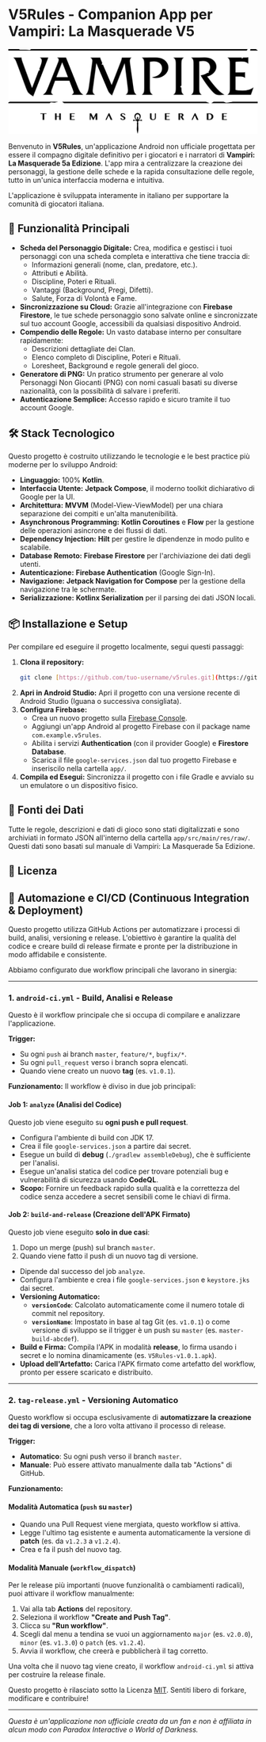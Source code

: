 # V5Rules - Companion App per Vampiri: La Masquerade V5

![Logo V5](app/src/main/res/drawable/logo_v5.png)

Benvenuto in **V5Rules**, un'applicazione Android non ufficiale progettata per essere il compagno digitale definitivo per i giocatori e i narratori di **Vampiri: La Masquerade 5a Edizione**. L'app mira a centralizzare la creazione dei personaggi, la gestione delle schede e la rapida consultazione delle regole, tutto in un'unica interfaccia moderna e intuitiva.

L'applicazione è sviluppata interamente in italiano per supportare la comunità di giocatori italiana.

## 🚀 Funzionalità Principali

* **Scheda del Personaggio Digitale:** Crea, modifica e gestisci i tuoi personaggi con una scheda completa e interattiva che tiene traccia di:
    * Informazioni generali (nome, clan, predatore, etc.).
    * Attributi e Abilità.
    * Discipline, Poteri e Rituali.
    * Vantaggi (Background, Pregi, Difetti).
    * Salute, Forza di Volontà e Fame.
* **Sincronizzazione su Cloud:** Grazie all'integrazione con **Firebase Firestore**, le tue schede personaggio sono salvate online e sincronizzate sul tuo account Google, accessibili da qualsiasi dispositivo Android.
* **Compendio delle Regole:** Un vasto database interno per consultare rapidamente:
    * Descrizioni dettagliate dei Clan.
    * Elenco completo di Discipline, Poteri e Rituali.
    * Loresheet, Background e regole generali del gioco.
* **Generatore di PNG:** Un pratico strumento per generare al volo Personaggi Non Giocanti (PNG) con nomi casuali basati su diverse nazionalità, con la possibilità di salvare i preferiti.
* **Autenticazione Semplice:** Accesso rapido e sicuro tramite il tuo account Google.

## 🛠️ Stack Tecnologico

Questo progetto è costruito utilizzando le tecnologie e le best practice più moderne per lo sviluppo Android:

* **Linguaggio:** 100% **Kotlin**.
* **Interfaccia Utente:** **Jetpack Compose**, il moderno toolkit dichiarativo di Google per la UI.
* **Architettura:** **MVVM** (Model-View-ViewModel) per una chiara separazione dei compiti e un'alta manutenibilità.
* **Asynchronous Programming:** **Kotlin Coroutines** e **Flow** per la gestione delle operazioni asincrone e dei flussi di dati.
* **Dependency Injection:** **Hilt** per gestire le dipendenze in modo pulito e scalabile.
* **Database Remoto:** **Firebase Firestore** per l'archiviazione dei dati degli utenti.
* **Autenticazione:** **Firebase Authentication** (Google Sign-In).
* **Navigazione:** **Jetpack Navigation for Compose** per la gestione della navigazione tra le schermate.
* **Serializzazione:** **Kotlinx Serialization** per il parsing dei dati JSON locali.

## 📦 Installazione e Setup

Per compilare ed eseguire il progetto localmente, segui questi passaggi:

1.  **Clona il repository:**
    ```bash
    git clone [https://github.com/tuo-username/v5rules.git](https://github.com/tuo-username/v5rules.git)
    ```
2.  **Apri in Android Studio:** Apri il progetto con una versione recente di Android Studio (Iguana o successiva consigliata).
3.  **Configura Firebase:**
    * Crea un nuovo progetto sulla [Firebase Console](https://console.firebase.google.com/).
    * Aggiungi un'app Android al progetto Firebase con il package name `com.example.v5rules`.
    * Abilita i servizi **Authentication** (con il provider Google) e **Firestore Database**.
    * Scarica il file `google-services.json` dal tuo progetto Firebase e inseriscilo nella cartella `app/`.
4.  **Compila ed Esegui:** Sincronizza il progetto con i file Gradle e avvialo su un emulatore o un dispositivo fisico.

## 📄 Fonti dei Dati

Tutte le regole, descrizioni e dati di gioco sono stati digitalizzati e sono archiviati in formato JSON all'interno della cartella `app/src/main/res/raw/`. Questi dati sono basati sul manuale di Vampiri: La Masquerade 5a Edizione.

## 📜 Licenza


## 🤖 Automazione e CI/CD (Continuous Integration & Deployment)

Questo progetto utilizza GitHub Actions per automatizzare i processi di build, analisi, versioning e release. L'obiettivo è garantire la qualità del codice e creare build di release firmate e pronte per la distribuzione in modo affidabile e consistente.

Abbiamo configurato due workflow principali che lavorano in sinergia:

---

### 1. `android-ci.yml` - Build, Analisi e Release

Questo è il workflow principale che si occupa di compilare e analizzare l'applicazione.

**Trigger:**
* Su ogni `push` ai branch `master`, `feature/*`, `bugfix/*`.
* Su ogni `pull_request` verso i branch sopra elencati.
* Quando viene creato un nuovo **tag** (es. `v1.0.1`).

**Funzionamento:**
Il workflow è diviso in due job principali:

#### Job 1: `analyze` (Analisi del Codice)
Questo job viene eseguito su **ogni push e pull request**.
* Configura l'ambiente di build con JDK 17.
* Crea il file `google-services.json` a partire dai secret.
* Esegue un build di **debug** (`./gradlew assembleDebug`), che è sufficiente per l'analisi.
* Esegue un'analisi statica del codice per trovare potenziali bug e vulnerabilità di sicurezza usando **CodeQL**.
* **Scopo:** Fornire un feedback rapido sulla qualità e la correttezza del codice senza accedere a secret sensibili come le chiavi di firma.

#### Job 2: `build-and-release` (Creazione dell'APK Firmato)
Questo job viene eseguito **solo in due casi**:
1.  Dopo un merge (push) sul branch `master`.
2.  Quando viene fatto il push di un nuovo tag di versione.

* Dipende dal successo del job `analyze`.
* Configura l'ambiente e crea i file `google-services.json` e `keystore.jks` dai secret.
* **Versioning Automatico:**
    * **`versionCode`**: Calcolato automaticamente come il numero totale di commit nel repository.
    * **`versionName`**: Impostato in base al tag Git (es. `v1.0.1`) o come versione di sviluppo se il trigger è un push su `master` (es. `master-build-abcdef`).
* **Build e Firma:** Compila l'APK in modalità **release**, lo firma usando i secret e lo nomina dinamicamente (es. `V5Rules-v1.0.1.apk`).
* **Upload dell'Artefatto:** Carica l'APK firmato come artefatto del workflow, pronto per essere scaricato e distribuito.

---

### 2. `tag-release.yml` - Versioning Automatico

Questo workflow si occupa esclusivamente di **automatizzare la creazione dei tag di versione**, che a loro volta attivano il processo di release.

**Trigger:**
* **Automatico**: Su ogni push verso il branch `master`.
* **Manuale**: Può essere attivato manualmente dalla tab "Actions" di GitHub.

**Funzionamento:**

#### Modalità Automatica (`push` su `master`)
* Quando una Pull Request viene mergiata, questo workflow si attiva.
* Legge l'ultimo tag esistente e aumenta automaticamente la versione di **patch** (es. da `v1.2.3` a `v1.2.4`).
* Crea e fa il push del nuovo tag.

#### Modalità Manuale (`workflow_dispatch`)
Per le release più importanti (nuove funzionalità o cambiamenti radicali), puoi attivare il workflow manualmente:
1.  Vai alla tab **Actions** del repository.
2.  Seleziona il workflow **"Create and Push Tag"**.
3.  Clicca su **"Run workflow"**.
4.  Scegli dal menu a tendina se vuoi un aggiornamento `major` (es. `v2.0.0`), `minor` (es. `v1.3.0`) o `patch` (es. `v1.2.4`).
5.  Avvia il workflow, che creerà e pubblicherà il tag corretto.

Una volta che il nuovo tag viene creato, il workflow `android-ci.yml` si attiva per costruire la release finale.

Questo progetto è rilasciato sotto la Licenza [MIT](LICENSE). Sentiti libero di forkare, modificare e contribuire!

---
_Questa è un'applicazione non ufficiale creata da un fan e non è affiliata in alcun modo con Paradox Interactive o World of Darkness._

